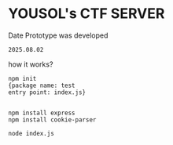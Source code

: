 # YOUSOL's CTF SERVER

Date Prototype was developed
```
2025.08.02
```

how it works?

```
npm init
{package name: test
entry point: index.js}


npm install express
npm install cookie-parser
```


```
node index.js
```

